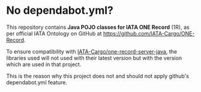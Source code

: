 # No dependabot.yml?

This repository contains **Java POJO classes for IATA ONE Record** (1R), as per
official IATA Ontology on GitHub at https://github.com/IATA-Cargo/ONE-Record.

To ensure compatibility with 
[IATA-Cargo/one-record-server-java](https://github.com/IATA-Cargo/one-record-server-java),
the libraries used will not used with their latest version but with the version which are used
in that project. 

This is the reason why this project does not and should not apply github's dependabot.yml feature.

